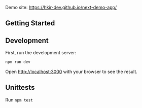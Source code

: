 Demo site: https://hkir-dev.github.io/next-demo-app/

## Getting Started

## Development

First, run the development server:

```bash
npm run dev
```

Open [http://localhost:3000](http://localhost:3000) with your browser to see the result.

## Unittests

Run `npm test`
